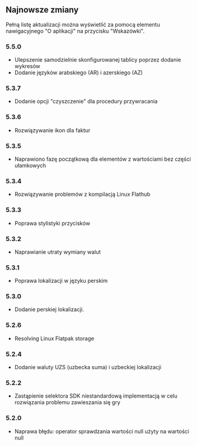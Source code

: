 ## Najnowsze zmiany

Pełną listę aktualizacji można wyświetlić za pomocą elementu nawigacyjnego "O aplikacji" na przycisku "Wskazówki".

### 5.5.0
- Ulepszenie samodzielnie skonfigurowanej tablicy poprzez dodanie wykresów
- Dodanie języków arabskiego (AR) i azerskiego (AZ)

### 5.3.7
- Dodanie opcji "czyszczenie" dla procedury przywracania  

### 5.3.6
- Rozwiązywanie ikon dla faktur

### 5.3.5
- Naprawiono fazę początkową dla elementów z wartościami bez części ułamkowych

### 5.3.4
- Rozwiązywanie problemów z kompilacją Linux Flathub

### 5.3.3
- Poprawa stylistyki przycisków

### 5.3.2
- Naprawianie utraty wymiany walut

### 5.3.1
- Poprawa lokalizacji w języku perskim

### 5.3.0
- Dodanie perskiej lokalizacji. 

### 5.2.6
- Resolving Linux Flatpak storage

### 5.2.4
- Dodanie waluty UZS (uzbecka suma) i uzbeckiej lokalizacji

### 5.2.2
- Zastąpienie selektora SDK niestandardową implementacją w celu rozwiązania problemu zawieszania się gry

### 5.2.0
- Naprawa błędu: operator sprawdzania wartości null użyty na wartości null
